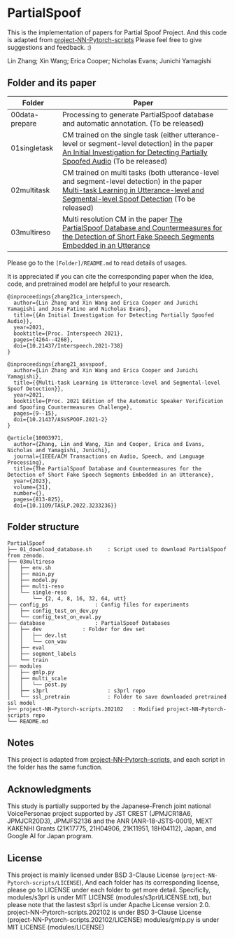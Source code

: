 # PartialSpoof 

This is the implementation of papers for Partial Spoof Project. And this code is adapted from [project-NN-Pytorch-scripts](https://github.com/nii-yamagishilab/project-NN-Pytorch-scripts)
Please feel free to give suggestions and feedback. :)

Lin Zhang; Xin Wang; Erica Cooper; Nicholas Evans; Junichi Yamagishi



## Folder and its paper

| Folder             | Paper                                                        |
| ------------------ | ------------------------------------------------------------ |
| 00data-prepare     | Processing to generate PartialSpoof database and automatic annotation. (To be released) |
| 01singletask  | CM trained on the single task (either utterance-level or segment-level detection) in the paper [An Initial Investigation for Detecting Partially Spoofed Audio](https://nii-yamagishilab.github.io/publication/zhang-21-ca-interspeech/) (To be released) |
| 02multitask | CM trained on multi tasks (both utterance-level and segment-level detection) in the paper [Multi-task Learning in Utterance-level and Segmental-level Spoof Detection](https://nii-yamagishilab.github.io/publication/zhang-21-asvspoof/) (To be released) |
| 03multireso        | Multi resolution CM in the paper [The PartialSpoof Database and Countermeasures for the Detection of Short Fake Speech Segments Embedded in an Utterance](https://ieeexplore.ieee.org/document/10003971) |



Please go to the `[Folder]/README.md` to read details of usages.

It is appreciated if you can cite the corresponding paper when the idea, code, and pretrained model are helpful to your research.

```
@inproceedings{zhang21ca_interspeech,
  author={Lin Zhang and Xin Wang and Erica Cooper and Junichi Yamagishi and Jose Patino and Nicholas Evans},
  title={{An Initial Investigation for Detecting Partially Spoofed Audio}},
  year=2021,
  booktitle={Proc. Interspeech 2021},
  pages={4264--4268},
  doi={10.21437/Interspeech.2021-738}
}

```

```
@inproceedings{zhang21_asvspoof,
  author={Lin Zhang and Xin Wang and Erica Cooper and Junichi Yamagishi},
  title={{Multi-task Learning in Utterance-level and Segmental-level Spoof Detection}},
  year=2021,
  booktitle={Proc. 2021 Edition of the Automatic Speaker Verification and Spoofing Countermeasures Challenge},
  pages={9--15},
  doi={10.21437/ASVSPOOF.2021-2}
}
```

```
@article{10003971,
  author={Zhang, Lin and Wang, Xin and Cooper, Erica and Evans, Nicholas and Yamagishi, Junichi},
  journal={IEEE/ACM Transactions on Audio, Speech, and Language Processing}, 
  title={The PartialSpoof Database and Countermeasures for the Detection of Short Fake Speech Segments Embedded in an Utterance}, 
  year={2023},
  volume={31},
  number={},
  pages={813-825},
  doi={10.1109/TASLP.2022.3233236}}
```



## Folder structure

```
PartialSpoof
├── 01_download_database.sh		: Script used to download PartialSpoof from zenodo.
├── 03multireso
│   ├── env.sh
│   ├── main.py
│   ├── model.py
│   ├── multi-reso
│   └── single-reso
│       └── {2, 4, 8, 16, 32, 64, utt}
├── config_ps				: Config files for experiments
│   ├── config_test_on_dev.py
│   └── config_test_on_eval.py
├── database				: PartialSpoof Databases
│   ├── dev				: Folder for dev set
│   │   ├── dev.lst
│   │   └── con_wav
│   ├── eval
│   ├── segment_labels
│   └── train
├── modules
│   ├── gmlp.py
│   ├── multi_scale
│   │   └── post.py
│   ├── s3prl  	     			: s3prl repo 
│   └── ssl_pretrain 			: Folder to save downloaded pretrained ssl model
├── project-NN-Pytorch-scripts.202102	: Modified project-NN-Pytorch-scripts repo
└── README.md
```



## Notes

This project is adapted from [project-NN-Pytorch-scripts](https://github.com/nii-yamagishilab/project-NN-Pytorch-scripts), and each script in the folder has the same function.



## Acknowledgments

This study is partially supported by the Japanese-French joint national VoicePersonae project supported by JST CREST (JPMJCR18A6, JPMJCR20D3), JPMJFS2136 and the ANR (ANR-18-JSTS-0001), MEXT KAKENHI Grants (21K17775, 21H04906, 21K11951, 18H04112), Japan, and Google AI for Japan program.




## License

This project is mainly licensed under BSD 3-Clause License (`project-NN-Pytorch-scripts/LICENSE`), 
And each folder has its corresponding license, please go to LICENSE under each folder to get more detail. 
Specificlly,
modules/s3prl is under MIT LICENSE (modules/s3prl/LICENSE.txt), but please note that the lastest s3prl is under Apache License version 2.0.
project-NN-Pytorch-scripts.202102 is under BSD 3-Clause License (project-NN-Pytorch-scripts.202102/LICENSE)
modules/gmlp.py is under MIT LICENSE (modules/LICENSE)


